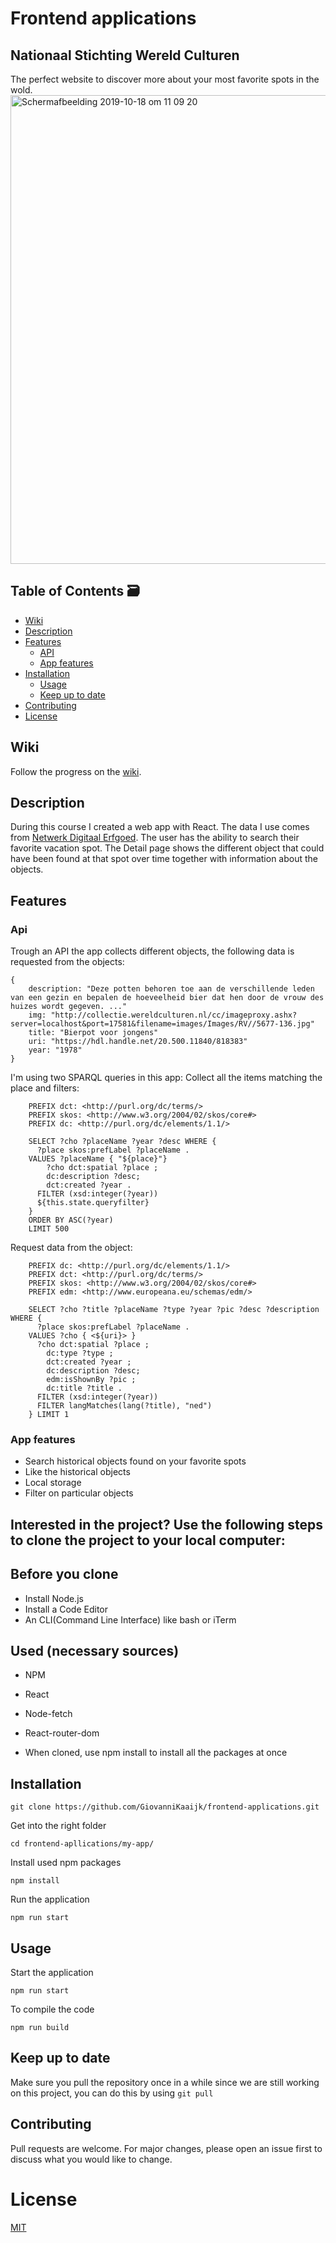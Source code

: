 # Frontend applications
## Nationaal Stichting Wereld Culturen
The perfect website to discover more about your most favorite spots in the wold.
<img width="750" alt="Schermafbeelding 2019-10-18 om 11 09 20" src="https://user-images.githubusercontent.com/43671292/67081614-c4770180-f197-11e9-8463-0415960e1102.png">

## Table of Contents 🗃

- [Wiki](#Wiki)
- [Description](#Description)
- [Features](#Features)
  - [API](#API)
  - [App features](#app-features)
- [Installation](#Installation)
  - [Usage](#Usage)
  - [Keep up to date](#Keep-up-to-date)
- [Contributing](#Contributing)
- [License](#License)

## Wiki

Follow the progress on the [wiki](https://github.com/GiovanniKaaijk/frontend-applications/wiki).

## Description

During this course I created a web app with React. The data I use comes from [Netwerk Digitaal Erfgoed](https://www.netwerkdigitaalerfgoed.nl/). The user has the ability to search their favorite vacation spot. The Detail page shows the different object that could have been found at that spot over time together with information about the objects.

## Features

### Api

Trough an API the app collects different objects, the following data is requested from the objects:
<!-- language: json -->
```
{
    description: "Deze potten behoren toe aan de verschillende leden van een gezin en bepalen de hoeveelheid bier dat hen door de vrouw des huizes wordt gegeven. ..."
    img: "http://collectie.wereldculturen.nl/cc/imageproxy.ashx?server=localhost&port=17581&filename=images/Images/RV//5677-136.jpg"
    title: "Bierpot voor jongens"
    uri: "https://hdl.handle.net/20.500.11840/818383"
    year: "1978"
}
```
I'm using two SPARQL queries in this app:
Collect all the items matching the place and filters:
<!-- language: SparQL -->
```
    PREFIX dct: <http://purl.org/dc/terms/>
    PREFIX skos: <http://www.w3.org/2004/02/skos/core#>
    PREFIX dc: <http://purl.org/dc/elements/1.1/>

    SELECT ?cho ?placeName ?year ?desc WHERE {
      ?place skos:prefLabel ?placeName .
    VALUES ?placeName { "${place}"}
        ?cho dct:spatial ?place ;
        dc:description ?desc;
        dct:created ?year .
      FILTER (xsd:integer(?year))
      ${this.state.queryfilter}
    }
    ORDER BY ASC(?year)
    LIMIT 500
```
Request data from the object:
<!-- language: SparQL -->
```
    PREFIX dc: <http://purl.org/dc/elements/1.1/>
    PREFIX dct: <http://purl.org/dc/terms/>
    PREFIX skos: <http://www.w3.org/2004/02/skos/core#>
    PREFIX edm: <http://www.europeana.eu/schemas/edm/>

    SELECT ?cho ?title ?placeName ?type ?year ?pic ?desc ?description WHERE {
      ?place skos:prefLabel ?placeName .
    VALUES ?cho { <${uri}> }
      ?cho dct:spatial ?place ;
        dc:type ?type ;
        dct:created ?year ;
        dc:description ?desc;
        edm:isShownBy ?pic ;
        dc:title ?title .
      FILTER (xsd:integer(?year))
      FILTER langMatches(lang(?title), "ned")
    } LIMIT 1
```

### App features
- Search historical objects found on your favorite spots
- Like the historical objects
- Local storage
- Filter on particular objects

## Interested in the project? Use the following steps to clone the project to your local computer:

## Before you clone

* Install Node.js
* Install a Code Editor
* An CLI(Command Line Interface) like bash or iTerm

## Used (necessary sources)

* NPM
* React
* Node-fetch
* React-router-dom

* When cloned, use npm install to install all the packages at once

## Installation

```
git clone https://github.com/GiovanniKaaijk/frontend-applications.git
```
Get into the right folder
```
cd frontend-apllications/my-app/
```
Install used npm packages
```
npm install
```
Run the application
```
npm run start
```

## Usage
Start the application
```
npm run start
```
To compile the code
```
npm run build
```

## Keep up to date
Make sure you pull the repository once in a while since we are still working on this project, you can do this by using ```git pull```

## Contributing

Pull requests are welcome. For major changes, please open an issue first to discuss what you would like to change.

# License
[MIT](https://github.com/GiovanniKaaijk/frontend-applications/blob/master/LICENSE)
